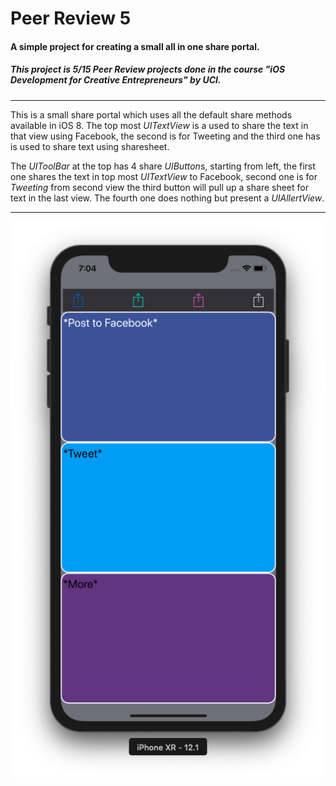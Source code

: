 # Peer Review 5
#### A simple project for creating a small all in one share portal.
##### This project is 5/15 Peer Review projects done in the course \"iOS Development for Creative Entrepreneurs\" by UCI.

----

This is a small share portal which uses all the default share methods available in iOS 8. The top most *UITextView* is a used to share the text in that view using Facebook, the second is for Tweeting and the third one has is used to share text using sharesheet.

The *UIToolBar* at the top has 4 share *UIButton*s, starting from left,
the first one shares the text in top most *UITextView* to Facebook, second one is for *Tweeting* from second view the third button will pull up a share sheet for text in the last view. The fourth one does nothing but present a *UIAllertView*.

___

![PeerReview5](https://github.com/Ananta11/PeerReview5/raw/master/Common/Screenshot.png)
